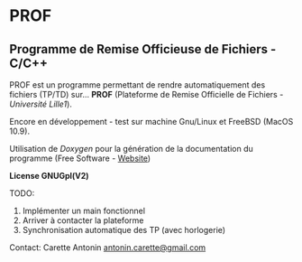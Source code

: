 PROF
====

Programme de Remise Officieuse de Fichiers - C/C++
--------------------------------------------------

PROF est un programme permettant de rendre automatiquement des fichiers (TP/TD) sur... **PROF** (Plateforme de Remise Officielle de Fichiers - _Université Lille1_).

Encore en développement - test sur machine Gnu/Linux et FreeBSD (MacOS 10.9).

Utilisation de _Doxygen_ pour la génération de la documentation du programme (Free Software - [Website](http://www.stack.nl/~dimitri/doxygen/))

**License GNUGpl(V2)**

TODO:

1.	Implémenter un main fonctionnel
2.	Arriver à contacter la plateforme
3.	Synchronisation automatique des TP (avec horlogerie)

Contact:
	Carette Antonin
	[antonin.carette@gmail.com](mailto:antonin.carette@gmail.com)